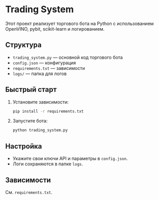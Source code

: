 # Trading System

Этот проект реализует торгового бота на Python с использованием OpenVINO, pybit, scikit-learn и логированием.

## Структура
- `trading_system.py` — основной код торгового бота
- `config.json` — конфигурация
- `requirements.txt` — зависимости
- `logs/` — папка для логов

## Быстрый старт
1. Установите зависимости:
   ```sh
   pip install -r requirements.txt
   ```
2. Запустите бота:
   ```sh
   python trading_system.py
   ```

## Настройка
- Укажите свои ключи API и параметры в `config.json`.
- Логи сохраняются в папке `logs`.

## Зависимости
См. `requirements.txt`.
